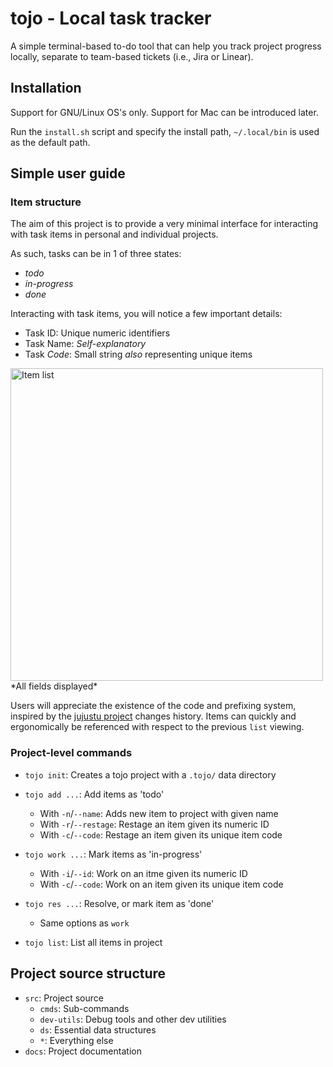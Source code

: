 # tojo - Local task tracker

A simple terminal-based to-do tool that can help you track project progress
locally, separate to team-based tickets (i.e., Jira or Linear).

## Installation

Support for GNU/Linux OS's only. Support for Mac can be introduced later.

Run the `install.sh` script and specify the install path, `~/.local/bin` is used
as the default path.

## Simple user guide

### Item structure

The aim of this project is to provide a very minimal interface for interacting
with task items in personal and individual projects.

As such, tasks can be in 1 of three states:
- *todo*
- *in-progress*
- *done*

Interacting with task items, you will notice a few important details:

- Task ID: Unique numeric identifiers
- Task Name: *Self-explanatory*
- Task *Code*: Small string *also* representing unique items

<img src="https://i.imgur.com/fxYs9oM.png" alt="Item list" width="500"/>
*All fields displayed*

Users will appreciate the existence of the code and prefixing system, inspired
by the [jujustu project](https://github.com/jj-vcs/jj) changes history. Items
can quickly and ergonomically be referenced with respect to the previous `list`
viewing.

### Project-level commands

- `tojo init`: Creates a tojo project with a `.tojo/` data directory

- `tojo add ...`: Add items as 'todo'
    - With `-n`/`--name`: Adds new item to project with given name
    - With `-r`/`--restage`: Restage an item given its numeric ID
    - With `-c`/`--code`: Restage an item given its unique item code

- `tojo work ...`: Mark items as 'in-progress'
    - With `-i`/`--id`: Work on an itme given its numeric ID
    - With `-c`/`--code`: Work on an item given its unique item code

- `tojo res ...`: Resolve, or mark item as 'done'
    - Same options as `work`

- `tojo list`: List all items in project

## Project source structure

- `src`: Project source
    - `cmds`: Sub-commands
    - `dev-utils`: Debug tools and other dev utilities
    - `ds`: Essential data structures
    - `*`: Everything else
- `docs`: Project documentation
